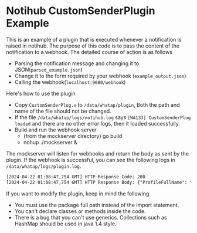 # Notihub CustomSenderPlugin Example

This is an example of a plugin that is executed whenever a notification is raised in notihub. The purpose of this code is to pass the content of the notification to a webhook. The detailed course of action is as follows

- Parsing the notification message and changing it to JSON(`parsed_example.json`)
- Change it to the form required by your webhook (`example_output.json`)
- Calling the webhook(`localhost:9080/webhook`)

Here's how to use the plugin

- Copy `CustomSenderPlug.x` to `/data/whatap/plugin`, Both the path and name of the file should not be changed.
- If the file `/data/whatap/logs/notihub.log` says `[WA133] CustomSenderPlug loaded` and there are no other error logs, then it loaded successfully.
- Build and run the webhook server
  - (from the mockserver directory) go build
  - nohup ./mockserver &

The mockserver will listen for webhooks and return the body as sent by the plugin. If the webhook is successful, you can see the following logs in `/data/whatap/logs/plugin.log`.

```txt
[2024-04-22 01:08:47,754 GMT] HTTP Response Code: 200
[2024-04-22 01:08:47,754 GMT] HTTP Response Body: {"ProfileFullName": ".Whatap","Status": "ACTIVE","Impact": "Warning","Owner": ".Whatap APM","ServiceCategory": "INFORMATION TECHNOLOGY","Category": "Whatap","Service": "Technology Infrastructure & Platform","CustomerLocation": "HEAD OFFICE","Subject": "[Warning][INFRA][alert-test][bspark-dev][Memory Used > 1 %]","Source": "alert-test","ProfileLink_RecID": "6D141BE2B3F64EE0BC369F72D752CC77","OwnerTeam": "Service Desk","Subcategory": "SMS","ProfileLink_Category": "Employee","Urgency": "Warning","Symptom": "Memory Used > 1 %"}
```

If you want to modify the plugin, keep in mind the following
- You must use the package full path instead of the import statement.
- You can't declare classes or methods inside the code.
- There is a bug that you can't use generics. Collections such as HashMap should be used in java 1.4 style.
